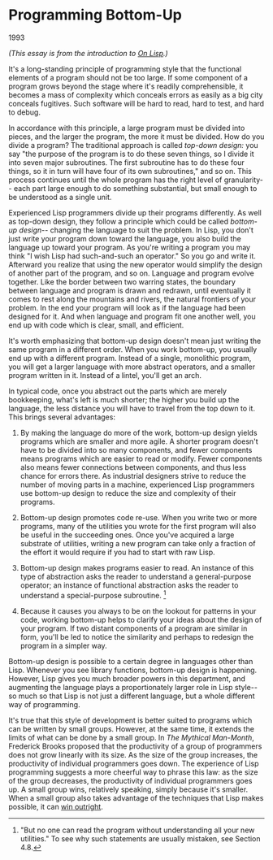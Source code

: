 # Programming Bottom-Up

1993

_(This essay is from the introduction to [On Lisp](http://www.paulgraham.com/onlisp.html).)_

It's a long-standing principle of programming style that the functional elements of a program should not be too large. If some component of a program grows beyond the stage where it's readily comprehensible, it becomes a mass of complexity which conceals errors as easily as a big city conceals fugitives. Such software will be hard to read, hard to test, and hard to debug.

In accordance with this principle, a large program must be divided into pieces, and the larger the program, the more it must be divided. How do you divide a program? The traditional approach is called _top-down design:_ you say "the purpose of the program is to do these seven things, so I divide it into seven major subroutines. The first subroutine has to do these four things, so it in turn will have four of its own subroutines," and so on. This process continues until the whole program has the right level of granularity-- each part large enough to do something substantial, but small enough to be understood as a single unit.

Experienced Lisp programmers divide up their programs differently. As well as top-down design, they follow a principle which could be called _bottom-up design_-- changing the language to suit the problem. In Lisp, you don't just write your program down toward the language, you also build the language up toward your program. As you're writing a program you may think "I wish Lisp had such-and-such an operator." So you go and write it. Afterward you realize that using the new operator would simplify the design of another part of the program, and so on. Language and program evolve together. Like the border between two warring states, the boundary between language and program is drawn and redrawn, until eventually it comes to rest along the mountains and rivers, the natural frontiers of your problem. In the end your program will look as if the language had been designed for it. And when language and program fit one another well, you end up with code which is clear, small, and efficient.

It's worth emphasizing that bottom-up design doesn't mean just writing the same program in a different order. When you work bottom-up, you usually end up with a different program. Instead of a single, monolithic program, you will get a larger language with more abstract operators, and a smaller program written in it. Instead of a lintel, you'll get an arch.

In typical code, once you abstract out the parts which are merely bookkeeping, what's left is much shorter; the higher you build up the language, the less distance you will have to travel from the top down to it. This brings several advantages:

1. By making the language do more of the work, bottom-up design yields programs which are smaller and more agile. A shorter program doesn't have to be divided into so many components, and fewer components means programs which are easier to read or modify. Fewer components also means fewer connections between components, and thus less chance for errors there. As industrial designers strive to reduce the number of moving parts in a machine, experienced Lisp programmers use bottom-up design to reduce the size and complexity of their programs.

2. Bottom-up design promotes code re-use. When you write two or more programs, many of the utilities you wrote for the first program will also be useful in the succeeding ones. Once you've acquired a large substrate of utilities, writing a new program can take only a fraction of the effort it would require if you had to start with raw Lisp.

3. Bottom-up design makes programs easier to read. An instance of this type of abstraction asks the reader to understand a general-purpose operator; an instance of functional abstraction asks the reader to understand a special-purpose subroutine. [^1]

4. Because it causes you always to be on the lookout for patterns in your code, working bottom-up helps to clarify your ideas about the design of your program. If two distant components of a program are similar in form, you'll be led to notice the similarity and perhaps to redesign the program in a simpler way.

Bottom-up design is possible to a certain degree in languages other than Lisp. Whenever you see library functions, bottom-up design is happening. However, Lisp gives you much broader powers in this department, and augmenting the language plays a proportionately larger role in Lisp style-- so much so that Lisp is not just a different language, but a whole different way of programming.

It's true that this style of development is better suited to programs which can be written by small groups. However, at the same time, it extends the limits of what can be done by a small group. In _The Mythical Man-Month_, Frederick Brooks proposed that the productivity of a group of programmers does not grow linearly with its size. As the size of the group increases, the productivity of individual programmers goes down. The experience of Lisp programming suggests a more cheerful way to phrase this law: as the size of the group decreases, the productivity of individual programmers goes up. A small group wins, relatively speaking, simply because it's smaller. When a small group also takes advantage of the techniques that Lisp makes possible, it can [win outright](http://www.paulgraham.com/avg.html).

[^1]: "But no one can read the program without understanding all your new utilities." To see why such statements are usually mistaken, see Section 4.8.
